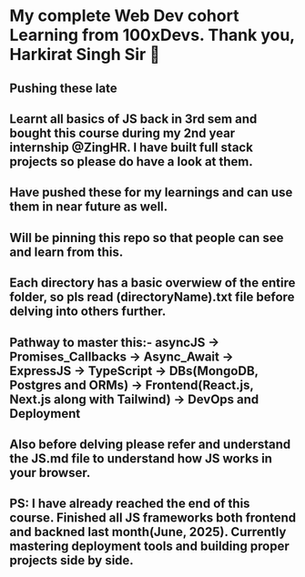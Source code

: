 <h1>My complete Web Dev cohort Learning from 100xDevs. Thank you, Harkirat Singh Sir 🐐</h1>
<h2>Pushing these late</h2>
<h2>Learnt all basics of JS back in 3rd sem and bought this course during my 2nd year internship @ZingHR. I have built full stack projects so please do have a look at them.</h2>
<h2>Have pushed these for my learnings and can use them in near future as well.</h2>
<h2>Will be pinning this repo so that people can see and learn from this.</h2>
<h2>Each directory has a basic overwiew of the entire folder, so pls read (directoryName).txt file before delving into others further.</h2>
<h2>Pathway to master this:- asyncJS -> Promises_Callbacks -> Async_Await -> ExpressJS -> TypeScript -> DBs(MongoDB, Postgres and ORMs) -> Frontend(React.js, Next.js along with Tailwind) -> DevOps and Deployment</h2>
<h2>Also before delving please refer and understand the JS.md file to understand how JS works in your browser.</h2>
<h2>PS: I have already reached the end of this course. Finished all JS frameworks both frontend and backned last month(June, 2025). Currently mastering deployment tools and building proper projects side by side.</h2>
